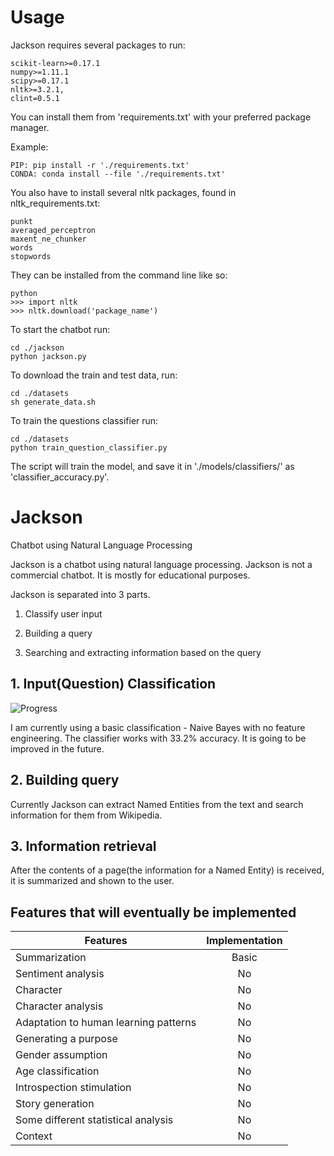 # Usage
Jackson requires several packages to run:

```
scikit-learn>=0.17.1
numpy>=1.11.1
scipy>=0.17.1
nltk>=3.2.1,
clint=0.5.1
```

You can install them from 'requirements.txt' with your
preferred package manager.

Example:

```
PIP: pip install -r './requirements.txt'
CONDA: conda install --file './requirements.txt'
```

You also have to install several nltk packages, found in nltk_requirements.txt:
```
punkt
averaged_perceptron
maxent_ne_chunker
words
stopwords
```

They can be installed from the command line like so:
```
python
>>> import nltk
>>> nltk.download('package_name')
```

To start the chatbot run:

```
cd ./jackson
python jackson.py
```

To download the train and test data, run:

```
cd ./datasets
sh generate_data.sh
```

To train the questions classifier run:

```
cd ./datasets
python train_question_classifier.py
```

The script will train the model, and save it in './models/classifiers/' as 'classifier_accuracy.py'.

# Jackson
Chatbot using Natural Language Processing

Jackson is a chatbot using natural language processing. Jackson is not a commercial chatbot.
It is mostly for educational purposes.

Jackson is separated into 3 parts.

1) Classify user input

2) Building a query

3) Searching and extracting information based on the query

## 1. Input(Question) Classification
![Progress](http://progressed.io/bar/33)

I am currently using a basic classification - Naive Bayes with no feature engineering.
The classifier works with 33.2% accuracy. It is going to be improved in the future.

## 2. Building query

Currently Jackson can extract Named Entities from the text and search information for them from Wikipedia.

## 3. Information retrieval

After the contents of a page(the information for a Named Entity) is received, it is summarized and shown to the user.

## Features that will eventually be implemented

| Features      | Implementation|
| ------------- |:-------------:|
| Summarization | Basic |
| Sentiment analysis | No |
| Character | No |
| Character analysis | No |
| Adaptation to human learning patterns | No |
| Generating a purpose | No |
| Gender assumption | No |
| Age classification | No |
| Introspection stimulation | No |
| Story generation | No |
| Some different statistical analysis | No |
| Context | No |
